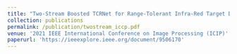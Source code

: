 ```yaml
---
title: "Two-Stream Boosted TCRNet for Range-Tolerant Infra-Red Target Detection"
collection: publications
permalink: /publication/twostream_iccp.pdf
venue: '2021 IEEE International Conference on Image Processing (ICIP)'
paperurl: 'https://ieeexplore.ieee.org/document/9506170'
---
```


